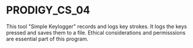 # PRODIGY_CS_04
This tool "Simple Keylogger" records and logs key strokes.
It logs the keys pressed and saves them to a file.
Ethical considerations and permisssions are essential part of this program.
